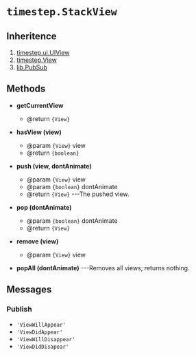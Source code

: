 # `timestep.StackView`

## Inheritence

1. [timestep.ui.UIView](./timestep-ui-uiview.html)
2. [timestep.View](./timestep-view.html)
3. [lib.PubSub](./lib-pubsub.html)

## Methods

* __getCurrentView__
	* @return `{View}`

* __hasView (view)__
	* @param `{View}` view
	* @return `{boolean}`

* __push (view, dontAnimate)__
	* @param `{View}` view
	* @param `{boolean}` dontAnimate
	* @return `{View}` ---The pushed view.

* __pop (dontAnimate)__
	* @param `{boolean}` dontAnimate
	* @return `{View}`

* __remove (view)__
	* @param `{View}` view

* __popAll (dontAnimate)__ ---Removes all views; returns nothing.


## Messages

### Publish

* `'ViewWillAppear'`
* `'ViewDidAppear'`
* `'ViewWillDisappear'`
* `'ViewDidDisapear'`
